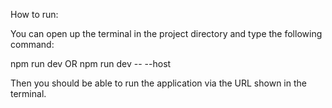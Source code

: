How to run:

You can open up the terminal in the project directory and type the following command:

npm run dev
OR
npm run dev -- --host

Then you should be able to run the application via the URL shown in the terminal.
